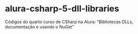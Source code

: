 # alura-csharp-5-dll-libraries
  Códigos do quarto curso de CSharp na Alura: "Bibliotecas DLLs, documentação e usando o NuGet" 
